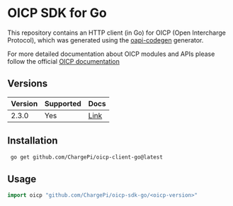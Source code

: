# OICP SDK for Go

This repository contains an HTTP client (in Go) for OICP (Open Intercharge Protocol), which was generated using
the [oapi-codegen](https://github.com/deepmap/oapi-codegen#overview) generator.

For more detailed documentation about OICP modules and APIs please follow the
official [OICP documentation](https://hubject.github.io/oicp-cpo-2.3-api-doc/)

## Versions

| Version | Supported | Docs                                                          |
|:--------|:----------|:--------------------------------------------------------------|
| 2.3.0   | Yes       | [Link](https://www.github.com/ChargePi/oicp-sdk-go/2.3.0/api) |

## Installation

```bash
 go get github.com/ChargePi/oicp-client-go@latest
```

## Usage

```go
import oicp "github.com/ChargePi/oicp-sdk-go/<oicp-version>"

```